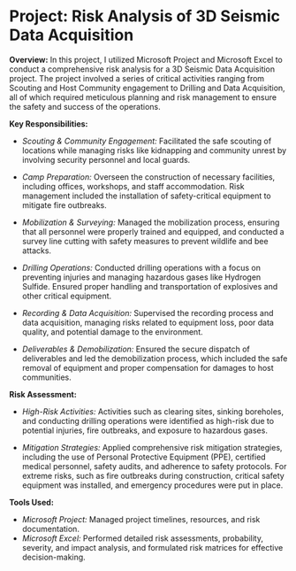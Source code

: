 # Project: Risk Analysis of 3D Seismic Data Acquisition

**Overview:** In this project, I utilized Microsoft Project and Microsoft Excel to conduct a comprehensive risk analysis for a 3D Seismic Data Acquisition project. The project involved a series of critical activities ranging from Scouting and Host Community engagement to Drilling and Data Acquisition, all of which required meticulous planning and risk management to ensure the safety and success of the operations.

**Key Responsibilities:**

- *Scouting & Community Engagement:* Facilitated the safe scouting of locations while managing risks like kidnapping and community unrest by involving security personnel and local guards.

- *Camp Preparation:* Overseen the construction of necessary facilities, including offices, workshops, and staff accommodation. Risk management included the installation of safety-critical equipment to mitigate fire outbreaks.

- *Mobilization & Surveying:* Managed the mobilization process, ensuring that all personnel were properly trained and equipped, and conducted a survey line cutting with safety measures to prevent wildlife and bee attacks.

- *Drilling Operations:* Conducted drilling operations with a focus on preventing injuries and managing hazardous gases like Hydrogen Sulfide. Ensured proper handling and transportation of explosives and other critical equipment.

- *Recording & Data Acquisition:* Supervised the recording process and data acquisition, managing risks related to equipment loss, poor data quality, and potential damage to the environment.

- *Deliverables & Demobilization:* Ensured the secure dispatch of deliverables and led the demobilization process, which included the safe removal of equipment and proper compensation for damages to host communities.

**Risk Assessment:**

- *High-Risk Activities:* Activities such as clearing sites, sinking boreholes, and conducting drilling operations were identified as high-risk due to potential injuries, fire outbreaks, and exposure to hazardous gases.

- *Mitigation Strategies:* Applied comprehensive risk mitigation strategies, including the use of Personal Protective Equipment (PPE), certified medical personnel, safety audits, and adherence to safety protocols. For extreme risks, such as fire outbreaks during construction, critical safety equipment was installed, and emergency procedures were put in place.

**Tools Used:**

- *Microsoft Project:* Managed project timelines, resources, and risk documentation.
- *Microsoft Excel:* Performed detailed risk assessments, probability, severity, and impact analysis, and formulated risk matrices for effective decision-making.